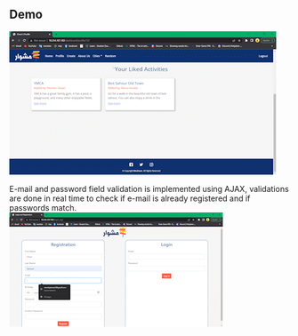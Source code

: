 ## Demo
![](https://github.com/karam-taha/gifs-test/blob/master/gifs/random.gif)

E-mail and password field validation is implemented using AJAX, validations are done in real time to check if e-mail is already registered and if passwords match.
![](https://github.com/karam-taha/gifs-test/blob/master/gifs/email%20and%20password%20ajax.gif)
